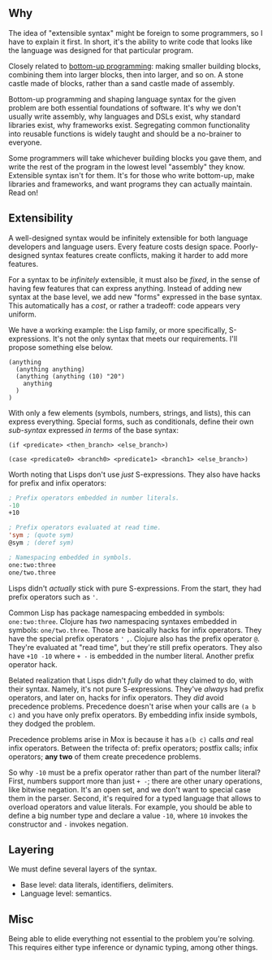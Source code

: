 ## Why

The idea of "extensible syntax" might be foreign to some programmers, so I have to explain it first. In short, it's the ability to write code that looks like the language was designed for that particular program.

Closely related to [bottom-up programming](http://www.paulgraham.com/progbot.html): making smaller building blocks, combining them into larger blocks, then into larger, and so on. A stone castle made of blocks, rather than a sand castle made of assembly.

Bottom-up programming and shaping language syntax for the given problem are both essential foundations of software. It's why we don't usually write assembly, why languages and DSLs exist, why standard libraries exist, why frameworks exist. Segregating common functionality into reusable functions is widely taught and should be a no-brainer to everyone.

Some programmers will take whichever building blocks you gave them, and write the rest of the program in the lowest level "assembly" they know. Extensible syntax isn't for them. It's for those who write bottom-up, make libraries and frameworks, and want programs they can actually maintain. Read on!

## Extensibility

A well-designed syntax would be infinitely extensible for both language developers and language users. Every feature costs design space. Poorly-designed syntax features create conflicts, making it harder to add more features.

For a syntax to be _infinitely_ extensible, it must also be _fixed_, in the sense of having few features that can express anything. Instead of adding new syntax at the base level, we add new "forms" expressed in the base syntax. This automatically has a _cost_, or rather a tradeoff: code appears very uniform.

We have a working example: the Lisp family, or more specifically, S-expressions. It's not the only syntax that meets our requirements. I'll propose something else below.

```
(anything
  (anything anything)
  (anything (anything (10) "20")
    anything
  )
)
```

With only a few elements (symbols, numbers, strings, and lists), this can express everything. Special forms, such as conditionals, define their own _sub-syntax_ expressed _in terms_ of the base syntax:

```
(if <predicate> <then_branch> <else_branch>)

(case <predicate0> <branch0> <predicate1> <branch1> <else_branch>)
```

Worth noting that Lisps don't use _just_ S-expressions. They also have hacks for prefix and infix operators:

```lisp
; Prefix operators embedded in number literals.
-10
+10

; Prefix operators evaluated at read time.
'sym ; (quote sym)
@sym ; (deref sym)

; Namespacing embedded in symbols.
one:two:three
one/two.three
```

Lisps didn't _actually_ stick with pure S-expressions. From the start, they had prefix operators such as `'`.

 Common Lisp has package namespacing embedded in symbols: `one:two:three`. Clojure has _two_ namespacing syntaxes embedded in symbols: `one/two.three`. Those are basically hacks for infix operators. They have the special prefix operators `'` `,`. Clojure also has the prefix operator `@`. They're evaluated at "read time", but they're still prefix operators. They also have `+10 -10` where `+ -` is embedded in the number literal. Another prefix operator hack.

Belated realization that Lisps didn't _fully_ do what they claimed to do, with their syntax. Namely, it's not pure S-expressions. They've _always_ had prefix operators, and later on, hacks for infix operators. They _did_ avoid precedence problems. Precedence doesn't arise when your calls are `(a b c)` and you have only prefix operators. By embedding infix inside symbols, they dodged the problem.

Precedence problems arise in Mox is because it has `a(b c)` calls _and_ real infix operators. Between the trifecta of: prefix operators; postfix calls; infix operators; **any two** of them create precedence problems.

So why `-10` must be a prefix operator rather than part of the number literal? First, numbers support more than just `+ -`; there are other unary operations, like bitwise negation. It's an open set, and we don't want to special case them in the parser. Second, it's required for a typed language that allows to overload operators and value literals. For example, you should be able to define a big number type and declare a value `-10`, where `10` invokes the constructor and `-` invokes negation.

## Layering

We must define several layers of the syntax.

* Base level: data literals, identifiers, delimiters.
* Language level: semantics.

## Misc

Being able to elide everything not essential to the problem you're solving. This requires either type inference or dynamic typing, among other things.
